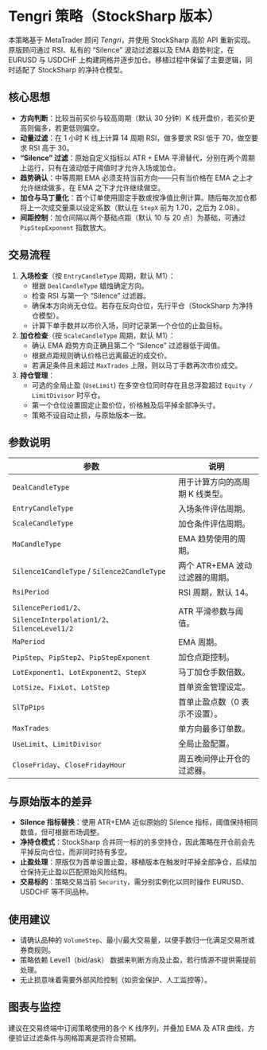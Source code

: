 # Tengri 策略（StockSharp 版本）

本策略基于 MetaTrader 顾问 *Tengri*，并使用 StockSharp 高阶 API 重新实现。原版顾问通过 RSI、私有的 “Silence” 波动过滤器以及 EMA 趋势判定，在 EURUSD 与 USDCHF 上构建网格并逐步加仓。移植过程中保留了主要逻辑，同时适配了 StockSharp 的净持仓模型。

## 核心思想

- **方向判断**：比较当前买价与较高周期（默认 30 分钟）K 线开盘价，若买价更高则偏多，若更低则偏空。
- **动量过滤**：在 1 小时 K 线上计算 14 周期 RSI，做多要求 RSI 低于 70，做空要求 RSI 高于 30。
- **“Silence” 过滤**：原始自定义指标以 ATR + EMA 平滑替代，分别在两个周期上运行，只有在波动低于阈值时才允许入场或加仓。
- **趋势确认**：中等周期 EMA 必须支持当前方向——只有当价格在 EMA 之上才允许继续做多，在 EMA 之下才允许继续做空。
- **加仓与马丁量化**：首个订单使用固定手数或按净值比例计算。随后每次加仓都将上一次成交量乘以设定系数（默认在 `StepX` 前为 1.70，之后为 2.08）。
- **间距控制**：加仓间隔以两个基础点距（默认 10 与 20 点）为基础，可通过 `PipStepExponent` 指数放大。

## 交易流程

1. **入场检查**（按 `EntryCandleType` 周期，默认 M1）：
   - 根据 `DealCandleType` 蜡烛确定方向。
   - 检查 RSI 与第一个 “Silence” 过滤器。
   - 确保本方向尚无仓位。若存在反向仓位，先行平仓（StockSharp 为净持仓模型）。
   - 计算下单手数并以市价入场，同时记录第一个仓位的止盈目标。
2. **加仓检查**（按 `ScaleCandleType` 周期，默认 M1）：
   - 确认 EMA 趋势方向正确且第二个 “Silence” 过滤器低于阈值。
   - 根据点距规则确认价格已远离最近的成交价。
   - 若满足条件且未超过 `MaxTrades` 上限，则以马丁手数再次市价成交。
3. **持仓管理**：
   - 可选的全局止盈 (`UseLimit`) 在多空仓位同时存在且总浮盈超过 `Equity / LimitDivisor` 时平仓。
   - 第一个仓位设置固定止盈价位，价格触及后平掉全部净头寸。
   - 策略不设自动止损，与原始版本一致。

## 参数说明

| 参数 | 说明 |
|------|------|
| `DealCandleType` | 用于计算方向的高周期 K 线类型。 |
| `EntryCandleType` | 入场条件评估周期。 |
| `ScaleCandleType` | 加仓条件评估周期。 |
| `MaCandleType` | EMA 趋势使用的周期。 |
| `Silence1CandleType` / `Silence2CandleType` | 两个 ATR+EMA 波动过滤器的周期。 |
| `RsiPeriod` | RSI 周期，默认 14。 |
| `SilencePeriod1/2`、`SilenceInterpolation1/2`、`SilenceLevel1/2` | ATR 平滑参数与阈值。 |
| `MaPeriod` | EMA 周期。 |
| `PipStep`、`PipStep2`、`PipStepExponent` | 加仓点距控制。 |
| `LotExponent1`、`LotExponent2`、`StepX` | 马丁加仓手数倍数。 |
| `LotSize`、`FixLot`、`LotStep` | 首单资金管理设定。 |
| `SlTpPips` | 首单止盈点数（0 表示不设置）。 |
| `MaxTrades` | 单方向最多订单数。 |
| `UseLimit`、`LimitDivisor` | 全局止盈配置。 |
| `CloseFriday`、`CloseFridayHour` | 周五晚间停止开仓的过滤器。 |

## 与原始版本的差异

- **Silence 指标替换**：使用 ATR+EMA 近似原始的 Silence 指标，阈值保持相同数值，但可根据市场调整。
- **净持仓模式**：StockSharp 合并同一标的的多空持仓，因此策略在开仓前会先平掉反向仓位，而非同时持有多空。
- **止盈处理**：原版仅为首单设置止盈，移植版本在触发时平掉全部净仓，后续加仓保持无止盈以匹配原始风险结构。
- **交易标的**：策略交易当前 `Security`，需分别实例化以同时操作 EURUSD、USDCHF 等不同品种。

## 使用建议

- 请确认品种的 `VolumeStep`、最小/最大交易量，以便手数归一化满足交易所或券商规则。
- 策略依赖 Level1（bid/ask） 数据来判断方向及止盈，若行情源不提供需提前处理。
- 无止损意味着需要外部风险控制（如资金保护、人工监控等）。

## 图表与监控

建议在交易终端中订阅策略使用的各个 K 线序列，并叠加 EMA 及 ATR 曲线，方便验证过滤条件与网格距离是否符合预期。

